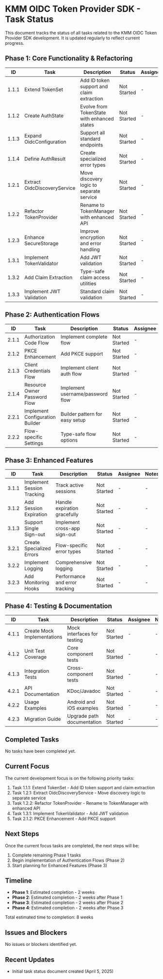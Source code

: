 # KMM OIDC Token Provider SDK - Task Status

This document tracks the status of all tasks related to the KMM OIDC Token Provider SDK development. It is updated regularly to reflect current progress.

## Phase 1: Core Functionality & Refactoring

| ID | Task | Description | Status | Assignee | Notes |
|----|------|-------------|--------|----------|-------|
| 1.1.1 | Extend TokenSet | Add ID token support and claim extraction | Not Started | - | - |
| 1.1.2 | Create AuthState | Evolve from TokenState with enhanced states | Not Started | - | - |
| 1.1.3 | Expand OidcConfiguration | Support all standard endpoints | Not Started | - | - |
| 1.1.4 | Define AuthResult | Create specialized error types | Not Started | - | - |
| 1.2.1 | Extract OidcDiscoveryService | Move discovery logic to separate service | Not Started | - | - |
| 1.2.2 | Refactor TokenProvider | Rename to TokenManager with enhanced API | Not Started | - | - |
| 1.2.3 | Enhance SecureStorage | Improve encryption and error handling | Not Started | - | - |
| 1.3.1 | Implement TokenValidator | Add JWT validation | Not Started | - | - |
| 1.3.2 | Add Claim Extraction | Type-safe claim access utilities | Not Started | - | - |
| 1.3.3 | Implement JWT Validation | Standard claim validation | Not Started | - | - |

## Phase 2: Authentication Flows

| ID | Task | Description | Status | Assignee | Notes |
|----|------|-------------|--------|----------|-------|
| 2.1.1 | Authorization Code Flow | Implement complete flow | Not Started | - | - |
| 2.1.2 | PKCE Enhancement | Add PKCE support | Not Started | - | - |
| 2.1.3 | Client Credentials Flow | Implement client auth flow | Not Started | - | - |
| 2.1.4 | Resource Owner Password Flow | Implement username/password flow | Not Started | - | - |
| 2.2.1 | Implement Configuration Builder | Builder pattern for easy setup | Not Started | - | - |
| 2.2.2 | Flow-specific Settings | Type-safe flow options | Not Started | - | - |

## Phase 3: Enhanced Features

| ID | Task | Description | Status | Assignee | Notes |
|----|------|-------------|--------|----------|-------|
| 3.1.1 | Implement Session Tracking | Track active sessions | Not Started | - | - |
| 3.1.2 | Add Session Expiration | Handle expiration gracefully | Not Started | - | - |
| 3.1.3 | Support Single Sign-out | Implement cross-app sign-out | Not Started | - | - |
| 3.2.1 | Create Specialized Errors | Flow-specific error types | Not Started | - | - |
| 3.2.2 | Implement Logging | Comprehensive logging | Not Started | - | - |
| 3.2.3 | Add Monitoring Hooks | Performance and error tracking | Not Started | - | - |

## Phase 4: Testing & Documentation

| ID | Task | Description | Status | Assignee | Notes |
|----|------|-------------|--------|----------|-------|
| 4.1.1 | Create Mock Implementations | Mock interfaces for testing | Not Started | - | - |
| 4.1.2 | Unit Test Coverage | Core component tests | Not Started | - | - |
| 4.1.3 | Integration Tests | Cross-component tests | Not Started | - | - |
| 4.2.1 | API Documentation | KDoc/Javadoc | Not Started | - | - |
| 4.2.2 | Usage Examples | Android and iOS examples | Not Started | - | - |
| 4.2.3 | Migration Guide | Upgrade path documentation | Not Started | - | - |

## Completed Tasks

No tasks have been completed yet.

## Current Focus

The current development focus is on the following priority tasks:

1. Task 1.1.1: Extend TokenSet - Add ID token support and claim extraction
2. Task 1.2.1: Extract OidcDiscoveryService - Move discovery logic to separate service
3. Task 1.2.2: Refactor TokenProvider - Rename to TokenManager with enhanced API
4. Task 1.3.1: Implement TokenValidator - Add JWT validation
5. Task 2.1.2: PKCE Enhancement - Add PKCE support

## Next Steps

Once the current focus tasks are completed, the next steps will be:

1. Complete remaining Phase 1 tasks
2. Begin implementation of Authentication Flows (Phase 2)
3. Start planning for Enhanced Features (Phase 3)

## Timeline

- **Phase 1**: Estimated completion - 2 weeks
- **Phase 2**: Estimated completion - 2 weeks after Phase 1
- **Phase 3**: Estimated completion - 2 weeks after Phase 2
- **Phase 4**: Estimated completion - 2 weeks after Phase 3

Total estimated time to completion: 8 weeks

## Issues and Blockers

No issues or blockers identified yet.

## Recent Updates

- Initial task status document created (April 5, 2025)

